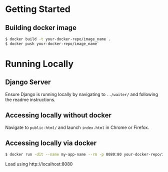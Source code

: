 # Getting Started
## Building docker image
```bash
$ docker build -t your-docker-repo/image_name .
$ docker push your-docker-repo/image_name`
```

# Running Locally
## Django Server
Ensure Django is running locally by navigating to `../waiter/` and following the readme instructions.

## Accessing locally without docker
Navigate to `public-html/` and launch `index.html` in Chrome or Firefox.

## Accessing locally via docker
```bash
$ docker run -dit --name my-app-name --rm -p 8080:80 your-docker-repo/image_name
```
Load using http://localhost:8080